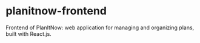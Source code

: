 # planitnow-frontend
Frontend of PlanItNow: web application for managing and organizing plans, built with React.js.
